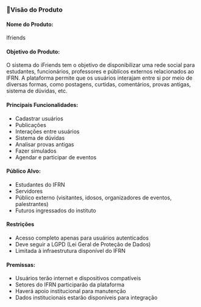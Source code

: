 ### 📌Visão do Produto
       
#### Nome do Produto: ####
Ifriends

#### Objetivo do Produto: ####
O sistema do iFriends tem o objetivo de disponibilizar uma rede social para estudantes, funcionários, professores e públicos externos relacionados ao IFRN. A plataforma permite que os usuários interajam entre si por meio de diversas formas, como postagens, curtidas, comentários, provas antigas, sistema de dúvidas, etc.

#### Principais Funcionalidades: ####
* Cadastrar usuários
* Publicações
* Interações entre usuários
* Sistema de dúvidas
* Analisar provas antigas
* Fazer simulados
* Agendar e participar de eventos

#### Público Alvo: ####
* Estudantes do IFRN
* Servidores
* Público externo (visitantes, idosos, organizadores de eventos, palestrantes)
* Futuros ingressados do instituto

#### Restrições ####
* Acesso completo apenas para usuários autenticados
* Deve seguir a LGPD (Lei Geral de Proteção de Dados)
* Limitada à infraestrutura disponível do IFRN

#### Premissas: ####
* Usuários terão internet e dispositivos compatíveis
* Setores do IFRN participarão da plataforma
* Haverá apoio institucional para manutenção
* Dados institucionais estarão disponíveis para integração



  



